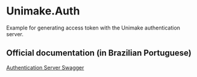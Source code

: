 # Unimake.Auth
Example for generating access token with the Unimake authentication server.

## Official documentation (in Brazilian Portuguese)

[Authentication Server Swagger](https://unimake.app/auth/swagger)

